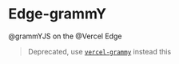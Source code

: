 # Edge-grammY
@grammYJS on the @Vercel Edge

> Deprecated, use [`vercel-grammy`](https://github.com/PonomareVlad/Vercel-grammY) instead this
